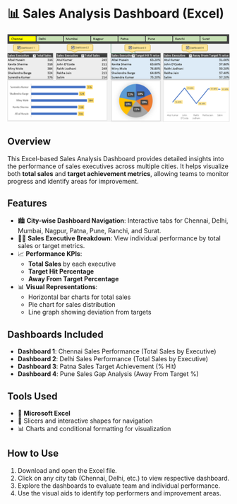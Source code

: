 # 📊 Sales Analysis Dashboard (Excel)

![Dashboard Screenshot](./Image.png)

## Overview

This Excel-based Sales Analysis Dashboard provides detailed insights into the performance of sales executives across multiple cities. It helps visualize both **total sales** and **target achievement metrics**, allowing teams to monitor progress and identify areas for improvement.

## Features

- 🏙️ **City-wise Dashboard Navigation**: Interactive tabs for Chennai, Delhi, Mumbai, Nagpur, Patna, Pune, Ranchi, and Surat.
- 👨‍💼 **Sales Executive Breakdown**: View individual performance by total sales or target metrics.
- 📈 **Performance KPIs**:
  - **Total Sales** by each executive
  - **Target Hit Percentage**
  - **Away From Target Percentage**
- 📊 **Visual Representations**:
  - Horizontal bar charts for total sales
  - Pie chart for sales distribution
  - Line graph showing deviation from targets

## Dashboards Included

- **Dashboard 1**: Chennai Sales Performance (Total Sales by Executive)
- **Dashboard 2**: Delhi Sales Performance (Total Sales by Executive)
- **Dashboard 3**: Patna Sales Target Achievement (% Hit)
- **Dashboard 4**: Pune Sales Gap Analysis (Away From Target %)

## Tools Used

- 📗 **Microsoft Excel**
- 📌 Slicers and interactive shapes for navigation
- 📊 Charts and conditional formatting for visualization

## How to Use

1. Download and open the Excel file.
2. Click on any city tab (Chennai, Delhi, etc.) to view respective dashboard.
3. Explore the dashboards to evaluate team and individual performance.
4. Use the visual aids to identify top performers and improvement areas.

